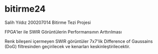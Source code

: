 # bitirme24
Salih Yıldız 200207014 Bitirme Tezi Projesi

FPGA'ler ile SWIR Görüntülerin Performansının Arttırılması

Renk bileşeni içermeyen SWIR görüntüler 7x7'lik Difference of Gaussains (DoG) filtresinden geçirilecek ve kenarları keskinleştirilecektir.

